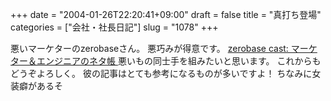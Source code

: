 +++
date = "2004-01-26T22:20:41+09:00"
draft = false
title = "真打ち登場"
categories = ["会社・社長日記"]
slug = "1078"
+++

悪いマーケターのzerobaseさん。
悪巧みが得意です。
<a href="http://www.myprofile.ne.jp/zerobase+blog">zerobase cast: マーケター＆エンジニアのネタ帳 </a>
悪いもの同士手を組みたいと思います。
これからもどうぞよろしく。
彼の記事はとても参考になるものが多いですよ！
ちなみに女装癖があるそ

